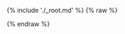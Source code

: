 ---
---

{% include './_root.md' %}
{% raw %}
<script>
const misocmd = window.misocmd || (window.misocmd = []);
misocmd.push(async () => {
  await MisoClient.plugins.install('std:lorem');
  const client = new MisoClient({
    apiKey: '...',
  });
  await client.ui.ready;
  window.rootElement.innerHTML = window.templates.root();
});
</script>
{% endraw %}
